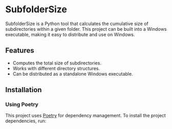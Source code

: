 # SubfolderSize

SubfolderSize is a Python tool that calculates the cumulative size of subdirectories within a given folder. This project can be built into a Windows executable, making it easy to distribute and use on Windows.

## Features

- Computes the total size of subdirectories.
- Works with different directory structures.
- Can be distributed as a standalone Windows executable.

## Installation

### Using Poetry

This project uses [Poetry](https://python-poetry.org/) for dependency management. To install the project dependencies, run:
